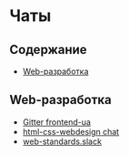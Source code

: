 # Чаты

## Содержание
* [Web-разработка](#web-разработка)

## Web-разработка 
* [Gitter frontend-ua](https://gitter.im/dev-ua/frontend-ua)
* [html-css-webdesign chat](http://chat.stackoverflow.com/rooms/29074/html-css-webdesign)
* [web-standards.slack](https://web-standards.slack.com/)